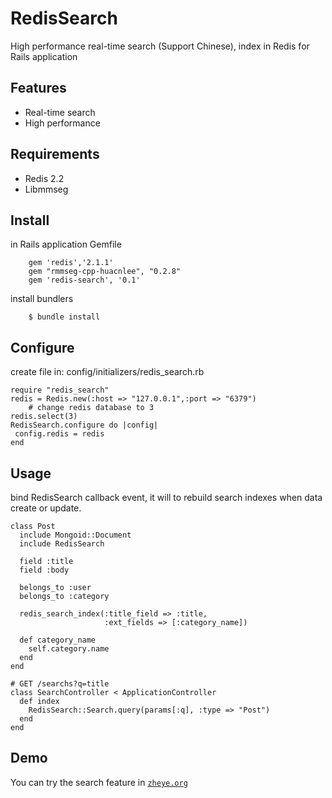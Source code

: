 # RedisSearch

High performance real-time search (Support Chinese), index in Redis for Rails application

## Features

* Real-time search
* High performance

## Requirements

* Redis 2.2
* Libmmseg

## Install

in Rails application Gemfile

		gem 'redis','2.1.1'
		gem "rmmseg-cpp-huacnlee", "0.2.8"
		gem 'redis-search', '0.1'

install bundlers

		$ bundle install

## Configure

create file in: config/initializers/redis_search.rb

    require "redis_search"
    redis = Redis.new(:host => "127.0.0.1",:port => "6379")
		# change redis database to 3
    redis.select(3)
    RedisSearch.configure do |config|
     config.redis = redis
    end

## Usage

bind RedisSearch callback event, it will to rebuild search indexes when data create or update.

    class Post
      include Mongoid::Document
      include RedisSearch
  
      field :title
      field :body
  
      belongs_to :user
      belongs_to :category
  
      redis_search_index(:title_field => :title,
                         :ext_fields => [:category_name])
  
      def category_name
        self.category.name
      end
    end

    # GET /searchs?q=title
    class SearchController < ApplicationController
      def index
        RedisSearch::Search.query(params[:q], :type => "Post")
      end
    end
    
## Demo

You can try the search feature in [`zheye.org`](http://zheye.org)
